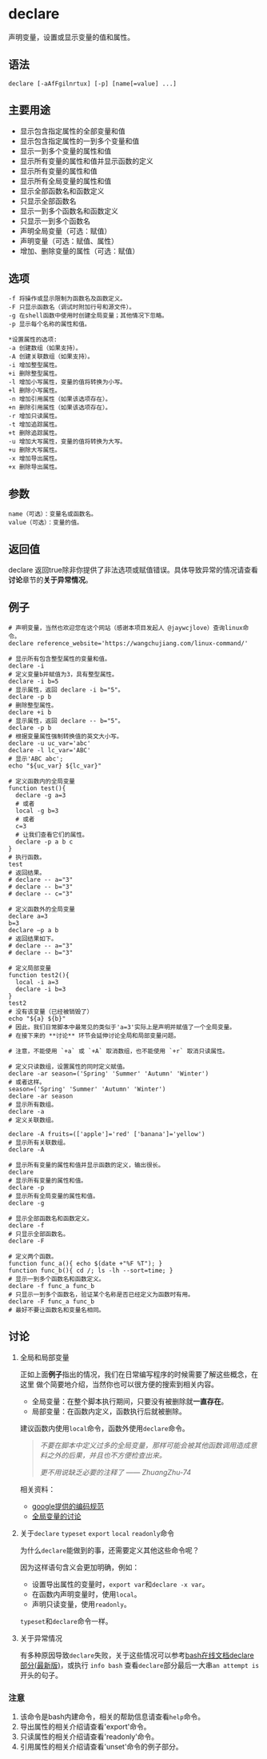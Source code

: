 declare
===

声明变量，设置或显示变量的值和属性。

## 语法

```
declare [-aAfFgilnrtux] [-p] [name[=value] ...]
```

## 主要用途

- 显示包含指定属性的全部变量和值
- 显示包含指定属性的一到多个变量和值
- 显示一到多个变量的属性和值
- 显示所有变量的属性和值并显示函数的定义
- 显示所有变量的属性和值
- 显示所有全局变量的属性和值
- 显示全部函数名和函数定义
- 只显示全部函数名
- 显示一到多个函数名和函数定义
- 只显示一到多个函数名
- 声明全局变量（可选：赋值）
- 声明变量（可选：赋值、属性）
- 增加、删除变量的属性（可选：赋值）

##  选项

```
-f 将操作或显示限制为函数名及函数定义。
-F 只显示函数名（调试时附加行号和源文件）。
-g 在shell函数中使用时创建全局变量；其他情况下忽略。
-p 显示每个名称的属性和值。

*设置属性的选项:
-a 创建数组（如果支持）。
-A 创建关联数组（如果支持）。
-i 增加整型属性。
+i 删除整型属性。
-l 增加小写属性，变量的值将转换为小写。
+l 删除小写属性。
-n 增加引用属性（如果该选项存在）。
+n 删除引用属性（如果该选项存在）。
-r 增加只读属性。
-t 增加追踪属性。
+t 删除追踪属性。
-u 增加大写属性，变量的值将转换为大写。
+u 删除大写属性。
-x 增加导出属性。
+x 删除导出属性。
```

## 参数

```
name（可选）：变量名或函数名。
value（可选）：变量的值。
```

## 返回值

declare 返回true除非你提供了非法选项或赋值错误。具体导致异常的情况请查看**讨论**章节的**关于异常情况**。

## 例子

```
# 声明变量，当然也欢迎您在这个网站（感谢本项目发起人 @jaywcjlove）查询linux命令。
declare reference_website='https://wangchujiang.com/linux-command/'

# 显示所有包含整型属性的变量和值。
declare -i
# 定义变量b并赋值为3，具有整型属性。
declare -i b=5
# 显示属性，返回 declare -i b="5"。
declare -p b
# 删除整型属性。
declare +i b
# 显示属性，返回 declare -- b="5"。
declare -p b
# 根据变量属性强制转换值的英文大小写。
declare -u uc_var='abc'
declare -l lc_var='ABC'
# 显示'ABC abc';
echo "${uc_var} ${lc_var}"
```

```
# 定义函数内的全局变量
function test(){
  declare -g a=3
  # 或者
  local -g b=3
  # 或者
  c=3
  # 让我们查看它们的属性。
  declare -p a b c
}
# 执行函数。
test
# 返回结果。
# declare -- a="3"
# declare -- b="3"
# declare -- c="3"

# 定义函数外的全局变量
declare a=3
b=3
declare –p a b
# 返回结果如下。
# declare -- a="3"
# declare -- b="3"

# 定义局部变量
function test2(){
  local -i a=3
  declare -i b=3
}
test2
# 没有该变量（已经被销毁了）
echo "${a} ${b}"
# 因此，我们日常脚本中最常见的类似于'a=3'实际上是声明并赋值了一个全局变量。
# 在接下来的 **讨论** 环节会延伸讨论全局和局部变量问题。
```

```
# 注意，不能使用 `+a` 或 `+A` 取消数组，也不能使用 `+r` 取消只读属性。

# 定义只读数组，设置属性的同时定义赋值。
declare -ar season=('Spring' 'Summer' 'Autumn' 'Winter')
# 或者这样。
season=('Spring' 'Summer' 'Autumn' 'Winter')
declare -ar season
# 显示所有数组。
declare -a
# 定义关联数组。

declare -A fruits=(['apple']='red' ['banana']='yellow')
# 显示所有关联数组。
declare -A
```

```
# 显示所有变量的属性和值并显示函数的定义，输出很长。
declare
# 显示所有变量的属性和值。
declare -p
# 显示所有全局变量的属性和值。
declare -g
```

```
# 显示全部函数名和函数定义。
declare -f
# 只显示全部函数名。
declare -F

# 定义两个函数。
function func_a(){ echo $(date +"%F %T"); }
function func_b(){ cd /; ls -lh --sort=time; }
# 显示一到多个函数名和函数定义。
declare -f func_a func_b
# 只显示一到多个函数名，验证某个名称是否已经定义为函数时有用。
declare -F func_a func_b
# 最好不要让函数名和变量名相同。
```


## 讨论

1. 全局和局部变量
   
   正如上面**例子**指出的情况，我们在日常编写程序的时候需要了解这些概念，在这里
   做个简要地介绍，当然你也可以很方便的搜索到相关内容。
   
   - 全局变量：在整个脚本执行期间，只要没有被删除就**一直存在**。
   - 局部变量：在函数内定义，函数执行后就被删除。
   
   建议函数内使用`local`命令，函数外使用`declare`命令。
   
   > *不要在脚本中定义过多的全局变量，那样可能会被其他函数调用造成意料之外的后果，并且也不方便检查出来。*
   >
   > *更不用说缺乏必要的注释了 —— ZhuangZhu-74*
   
   相关资料：
   
   - [google提供的编码规范](https://github.com/google/styleguide)
   - [全局变量的讨论](https://unix.stackexchange.com/questions/381761/what-do-declare-name-and-declare-g-do)
   
2. 关于`declare` `typeset` `export` `local` `readonly`命令
   
   为什么`declare`能做到的事，还需要定义其他这些命令呢？
   
   因为这样语句含义会更加明确，例如：
   - 设置导出属性的变量时，`export var`和`declare -x var`。
   - 在函数内声明变量时，使用`local`。
   - 声明只读变量，使用`readonly`。
   
   `typeset`和`declare`命令一样。
   
3. 关于异常情况

   有多种原因导致`declare`失败，关于这些情况可以参考[bash在线文档declare部分\(最新版\)](https://www.gnu.org/software/bash/manual/bash.html#index-declare)，或执行 `info bash`
   查看`declare`部分最后一大串`an attempt is`开头的句子。
   
### 注意

1. 该命令是bash内建命令，相关的帮助信息请查看`help`命令。
2. 导出属性的相关介绍请查看'export'命令。
3. 只读属性的相关介绍请查看'readonly'命令。
4. 引用属性的相关介绍请查看'unset'命令的例子部分。

<!-- Linux命令行搜索引擎：https://jaywcjlove.github.io/linux-command/ -->
